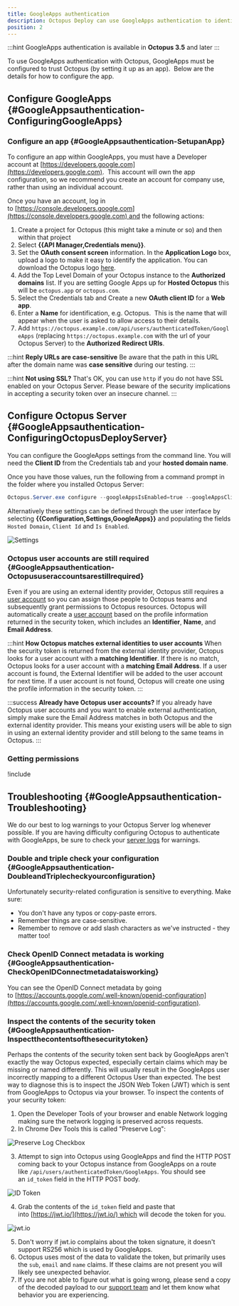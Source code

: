 ```yaml
---
title: GoogleApps authentication
description: Octopus Deploy can use GoogleApps authentication to identify users.
position: 2
---
```


:::hint
GoogleApps authentication is available in **Octopus 3.5** and later
:::

To use GoogleApps authentication with Octopus, GoogleApps must be configured to trust Octopus (by setting it up as an app).  Below are the details for how to configure the app.

## Configure GoogleApps {#GoogleAppsauthentication-ConfiguringGoogleApps}

### Configure an app {#GoogleAppsauthentication-SetupanApp}

To configure an app within GoogleApps, you must have a Developer account at [https://developers.google.com](https://developers.google.com).  This account will own the app configuration, so we recommend you create an account for company use, rather than using an individual account.

Once you have an account, log in to [https://console.developers.google.com](https://console.developers.google.com) and the following actions:

1. Create a project for Octopus (this might take a minute or so) and then within that project
2. Select **{{API Manager,Credentials menu}}**.
3. Set the **OAuth consent screen** information. In the **Application Logo** box, upload a logo to make it easy to identify the application. You can download the Octopus logo [here](https://octopus.com/images/company/Logo-Blue_140px_rgb.png "width=500").
4. Add the Top Level Domain of your Octopus instance to the **Authorized domains** list. If you are setting Google Apps up for **Hosted Octopus** this will be `octopus.app` or `octopus.com`.
5. Select the Credentials tab and Create a new **OAuth client ID** for a **Web app**.
6. Enter a **Name** for identification, e.g. Octopus.  This is the name that will appear when the user is asked to allow access to their details.
7. Add `https://octopus.example.com/api/users/authenticatedToken/GoogleApps` (replacing `https://octopus.example.com` with the url of your Octopus Server) to the **Authorized Redirect URIs**.

:::hint
**Reply URLs are case-sensitive**
Be aware that the path in this URL after the domain name was **case sensitive** during our testing.
:::

:::hint
**Not using SSL?**
That's OK, you can use `http` if you do not have SSL enabled on your Octopus Server. Please beware of the security implications in accepting a security token over an insecure channel.
:::

## Configure Octopus Server {#GoogleAppsauthentication-ConfiguringOctopusDeployServer}

You can configure the GoogleApps settings from the command line. You will need the **Client ID** from the Credentials tab and your **hosted domain name**.

Once you have those values, run the following from a command prompt in the folder where you installed Octopus Server:

```powershell
Octopus.Server.exe configure --googleAppsIsEnabled=true --googleAppsClientId=ClientID --googleAppsHostedDomain=yourdomain.com
```

Alternatively these settings can be defined through the user interface by selecting **{{Configuration,Settings,GoogleApps}}** and populating the fields `Hosted Domain`, `Client Id` and `Is Enabled`.

![Settings](images/googleapps-settings.png "width=500")

### Octopus user accounts are still required {#GoogleAppsauthentication-Octopususeraccountsarestillrequired}

Even if you are using an external identity provider, Octopus still requires a [user account](/docs/administration/managing-users-and-teams/index.md) so you can assign those people to Octopus teams and subsequently grant permissions to Octopus resources. Octopus will automatically create a [user account](/docs/administration/managing-users-and-teams/index.md) based on the profile information returned in the security token, which includes an **Identifier**, **Name**, and **Email Address**.

:::hint
**How Octopus matches external identities to user accounts**
When the security token is returned from the external identity provider, Octopus looks for a user account with a **matching Identifier**. If there is no match, Octopus looks for a user account with a **matching Email Address**. If a user account is found, the External Identifier will be added to the user account for next time. If a user account is not found, Octopus will create one using the profile information in the security token.
:::

:::success
**Already have Octopus user accounts?**
If you already have Octopus user accounts and you want to enable external authentication, simply make sure the Email Address matches in both Octopus and the external identity provider. This means your existing users will be able to sign in using an external identity provider and still belong to the same teams in Octopus.
:::

### Getting permissions

!include <admin-user>

## Troubleshooting {#GoogleAppsauthentication-Troubleshooting}

We do our best to log warnings to your Octopus Server log whenever possible. If you are having difficulty configuring Octopus to authenticate with GoogleApps, be sure to check your [server logs](/docs/support/log-files.md) for warnings.

### Double and triple check your configuration {#GoogleAppsauthentication-DoubleandTriplecheckyourconfiguration}

Unfortunately security-related configuration is sensitive to everything. Make sure:

- You don't have any typos or copy-paste errors.
- Remember things are case-sensitive.
- Remember to remove or add slash characters as we've instructed - they matter too!

### Check OpenID Connect metadata is working {#GoogleAppsauthentication-CheckOpenIDConnectmetadataisworking}

You can see the OpenID Connect metadata by going to [https://accounts.google.com/.well-known/openid-configuration](https://accounts.google.com/.well-known/openid-configuration).

### Inspect the contents of the security token {#GoogleAppsauthentication-Inspectthecontentsofthesecuritytoken}

Perhaps the contents of the security token sent back by GoogleApps aren't exactly the way Octopus expected, especially certain claims which may be missing or named differently. This will usually result in the GoogleApps user incorrectly mapping to a different Octopus User than expected. The best way to diagnose this is to inspect the JSON Web Token (JWT) which is sent from GoogleApps to Octopus via your browser. To inspect the contents of your security token:

1. Open the Developer Tools of your browser and enable Network logging making sure the network logging is preserved across requests.
2. In Chrome Dev Tools this is called "Preserve Log":

![Preserve Log Checkbox](/docs/administration/authentication/images/5866122.png "width=500")

3. Attempt to sign into Octopus using GoogleApps and find the HTTP POST coming back to your Octopus instance from GoogleApps on a route like `/api/users/authenticatedToken/GoogleApps`. You should see an `id_token` field in the HTTP POST body. 

![ID Token](images/5866125.png "width=500")

4. Grab the contents of the `id_token` field and paste that into [https://jwt.io/](https://jwt.io/) which will decode the token for you.  

![jwt.io](/docs/administration/authentication/images/5866123.png "width=500")

5. Don't worry if jwt.io complains about the token signature, it doesn't support RS256 which is used by GoogleApps.
6. Octopus uses most of the data to validate the token, but primarily uses the `sub`, `email` and `name` claims. If these claims are not present you will likely see unexpected behavior.
7. If you are not able to figure out what is going wrong, please send a copy of the decoded payload to our [support team](https://octopus.com/support) and let them know what behavior you are experiencing.
